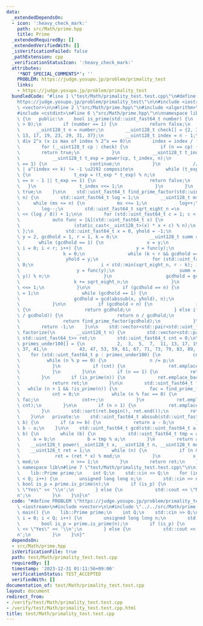 ```yaml
---
data:
  _extendedDependsOn:
  - icon: ':heavy_check_mark:'
    path: src/Math/prime.hpp
    title: Prime
  _extendedRequiredBy: []
  _extendedVerifiedWith: []
  _isVerificationFailed: false
  _pathExtension: cpp
  _verificationStatusIcon: ':heavy_check_mark:'
  attributes:
    '*NOT_SPECIAL_COMMENTS*': ''
    PROBLEM: https://judge.yosupo.jp/problem/primality_test
    links:
    - https://judge.yosupo.jp/problem/primality_test
  bundledCode: "#line 1 \"test/Math/primality_test.test.cpp\"\n#define PROBLEM \"\
    https://judge.yosupo.jp/problem/primality_test\"\n\n#include <iostream>\n#include\
    \ <vector>\n\n#line 2 \"src/Math/prime.hpp\"\n#include <algorithm>\n#include <cassert>\n\
    #include <cstdint>\n#line 6 \"src/Math/prime.hpp\"\n\nnamespace lib {\nclass Prime\
    \ {\n   public:\n    bool is_prime(std::uint_fast64_t number) {\n        assert(number\
    \ > 0);\n        if (number == 1) {\n            return false;\n        }\n  \
    \      __uint128_t n = number;\n        __uint128_t check[] = {2, 3, 5, 7, 11,\
    \ 13, 17, 19, 23, 29, 31, 37};\n        __uint128_t index = n - 1;\n        //\
    \ div 2^x (x is max of index % 2^x == 0)\n        index = index / (index & -index);\n\
    \        for (__uint128_t cp : check) {\n            if (n == cp) {\n        \
    \        return true;\n            }\n            __uint128_t t_index = index;\n\
    \            __uint128_t t_exp = power(cp, t_index, n);\n            if (t_exp\
    \ == 1) {\n                continue;\n            }\n            // for all k\
    \ | a^(index << k) != -1 \u2192 composite\n            while (t_exp != n - 1)\
    \ {\n                t_exp = (t_exp * t_exp) % n;\n                if (t_index\
    \ == n - 1 || t_exp == 1) {\n                    return false;\n             \
    \   }\n                t_index <<= 1;\n            }\n        }\n        return\
    \ true;\n    }\n\n    std::uint_fast64_t find_prime_factor(std::uint_fast64_t\
    \ n) {\n        std::uint_fast64_t log = 1;\n        __uint128_t ms = 1;\n   \
    \     while (ms <= n) {\n            ms <<= 1;\n            log++;\n        }\n\
    \        log--;\n        std::uint_fast64_t sqrt_eight_n =\n            (static_cast<std::uint_fast64_t>(1)\
    \ << (log / 8)) + 1;\n\n        for (std::uint_fast64_t c = 1; c < 100; c++) {\n\
    \            auto func = [&](std::uint_fast64_t x) {\n                return static_cast<std::uint_fast64_t>(\n\
    \                    (static_cast<__uint128_t>(x) * x + c) % n);\n           \
    \ };\n            std::uint_fast64_t x = 0, yhold = -1;\n            std::uint_fast64_t\
    \ y = 2, gcdhold = 1, r = 1, k = 0;\n            __uint128_t summ = 1;\n     \
    \       while (gcdhold == 1) {\n                x = y;\n                for (std::uint_fast64_t\
    \ i = 0; i < r; i++) {\n                    y = func(y);\n                }\n\
    \                k = 0;\n                while (k < r && gcdhold == 1) {\n   \
    \                 yhold = y;\n                    for (std::uint_fast64_t i =\
    \ 0;\n                         i < std::min(sqrt_eight_n, r - k); i++) {\n   \
    \                     y = func(y);\n                        summ = (summ * abssub(x,\
    \ y)) % n;\n                    }\n                    gcdhold = gcd(summ, n);\n\
    \                    k += sqrt_eight_n;\n                }\n                r\
    \ <<= 1;\n            }\n\n            if (gcdhold == n) {\n                gcdhold\
    \ = 1;\n                while (gcdhold == 1) {\n                    yhold = func(yhold);\n\
    \                    gcdhold = gcd(abssub(x, yhold), n);\n                }\n\
    \            }\n\n            if (gcdhold < n) {\n                if (is_prime(gcdhold))\
    \ {\n                    return gcdhold;\n                } else if (is_prime(n\
    \ / gcdhold)) {\n                    return n / gcdhold;\n                }\n\
    \                return find_prime_factor(gcdhold);\n            }\n        }\n\
    \        return -1;\n    }\n\n    std::vector<std::pair<std::uint_fast64_t, std::uint_fast64_t>>\
    \ factorize(\n        __uint128_t n) {\n        std::vector<std::pair<std::uint_fast64_t,\
    \ std::uint_fast64_t>> ret;\n        std::uint_fast64_t cnt = 0;\n\n        std::uint_fast64_t\
    \ primes_under100[] = {\n            2,  3,  5,  7,  11, 13, 17, 19, 23, 29, 31,\
    \ 37, 41,\n            43, 47, 53, 59, 61, 67, 71, 73, 79, 83, 89, 97};\n    \
    \    for (std::uint_fast64_t p : primes_under100) {\n            cnt = 0;\n  \
    \          while (n % p == 0) {\n                n /= p;\n                cnt++;\n\
    \            }\n            if (cnt) {\n                ret.emplace_back(p, cnt);\n\
    \            }\n        }\n\n        if (n == 1) {\n            return ret;\n\
    \        }\n        if (is_prime(n)) {\n            ret.emplace_back(n, 1);\n\
    \            return ret;\n        }\n\n        std::uint_fast64_t fac;\n     \
    \   while (n > 1 && !is_prime(n)) {\n            fac = find_prime_factor(n);\n\
    \            cnt = 0;\n            while (n % fac == 0) {\n                n /=\
    \ fac;\n                cnt++;\n            }\n            ret.emplace_back(fac,\
    \ cnt);\n        }\n\n        if (n > 1) {\n            ret.emplace_back(n, 1);\n\
    \        }\n        std::sort(ret.begin(), ret.end());\n        return ret;\n\
    \    }\n\n   private:\n    std::uint_fast64_t abssub(std::uint_fast64_t a, std::uint_fast64_t\
    \ b) {\n        if (a >= b) {\n            return a - b;\n        }\n        return\
    \ b - a;\n    }\n\n    std::uint_fast64_t gcd(std::uint_fast64_t a, std::uint_fast64_t\
    \ b) {\n        while (b) {\n            std::uint_fast64_t tmp = a;\n       \
    \     a = b;\n            b = tmp % a;\n        }\n        return a;\n    }\n\
    \    __uint128_t power(__uint128_t x, __uint128_t n, __uint128_t mod) {\n    \
    \    __uint128_t ret = 1;\n        while (n) {\n            if (n & 1) {\n   \
    \             ret = (ret * x) % mod;\n            }\n            x = (x * x) %\
    \ mod;\n            n >>= 1;\n        }\n        return ret;\n    }\n};\n}  //\
    \ namespace lib\n#line 7 \"test/Math/primality_test.test.cpp\"\n\nint main() {\n\
    \    lib::Prime prime;\n    int Q;\n    std::cin >> Q;\n    for (int i = 0; i\
    \ < Q; i++) {\n        unsigned long long n;\n        std::cin >> n;\n       \
    \ bool is_p = prime.is_prime(n);\n        if (is_p) {\n            std::cout <<\
    \ \"Yes\" << '\\n';\n        } else {\n            std::cout << \"No\" << '\\\
    n';\n        }\n    }\n}\n"
  code: "#define PROBLEM \"https://judge.yosupo.jp/problem/primality_test\"\n\n#include\
    \ <iostream>\n#include <vector>\n\n#include \"../../src/Math/prime.hpp\"\n\nint\
    \ main() {\n    lib::Prime prime;\n    int Q;\n    std::cin >> Q;\n    for (int\
    \ i = 0; i < Q; i++) {\n        unsigned long long n;\n        std::cin >> n;\n\
    \        bool is_p = prime.is_prime(n);\n        if (is_p) {\n            std::cout\
    \ << \"Yes\" << '\\n';\n        } else {\n            std::cout << \"No\" << '\\\
    n';\n        }\n    }\n}"
  dependsOn:
  - src/Math/prime.hpp
  isVerificationFile: true
  path: test/Math/primality_test.test.cpp
  requiredBy: []
  timestamp: '2023-12-31 01:11:56+09:00'
  verificationStatus: TEST_ACCEPTED
  verifiedWith: []
documentation_of: test/Math/primality_test.test.cpp
layout: document
redirect_from:
- /verify/test/Math/primality_test.test.cpp
- /verify/test/Math/primality_test.test.cpp.html
title: test/Math/primality_test.test.cpp
---
```

